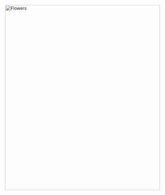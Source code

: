 <img src="/user-attachments/assets/d6d67580-18af-49cb-97ff-62eb9a061939
" alt="Flowers" width="100%" height="600"/>

